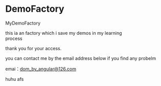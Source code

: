 ﻿DemoFactory
===========

MyDemoFactory

this ia an factory which i save my demos in my learning  
process

thank you for your access.

you can contact me by the email address below if you find any probelm

emai：dom_by_angular@126.com

huhu
afs